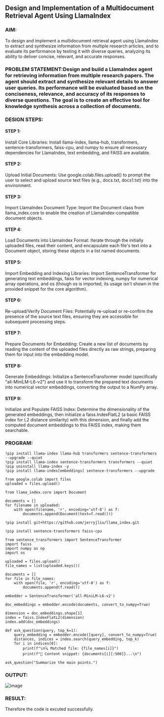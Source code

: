 ## Design and Implementation of a Multidocument Retrieval Agent Using LlamaIndex

### AIM:
To design and implement a multidocument retrieval agent using LlamaIndex to extract and synthesize information from multiple research articles, and to evaluate its performance by testing it with diverse queries, analyzing its ability to deliver concise, relevant, and accurate responses.

### PROBLEM STATEMENT:Design and build a LlamaIndex agent for retrieving information from multiple research papers. The agent should extract and synthesize relevant details to answer user queries. Its performance will be evaluated based on the conciseness, relevance, and accuracy of its responses to diverse questions. The goal is to create an effective tool for knowledge synthesis across a collection of documents.

### DESIGN STEPS:

#### STEP 1:
Install Core Libraries: Install llama-index, llama-hub, transformers, sentence-transformers, faiss-cpu, and numpy to ensure all necessary dependencies for LlamaIndex, text embedding, and FAISS are available.
#### STEP 2:
Upload Initial Documents: Use google.colab.files.upload() to prompt the user to select and upload source text files (e.g., docs.txt, docs1.txt) into the environment.
#### STEP 3:
Import LlamaIndex Document Type: Import the Document class from llama_index.core to enable the creation of LlamaIndex-compatible document objects.
#### STEP 4:
Load Documents into LlamaIndex Format: Iterate through the initially uploaded files, read their content, and encapsulate each file's text into a Document object, storing these objects in a list named documents.
#### STEP 5:
Import Embedding and Indexing Libraries: Import SentenceTransformer for generating text embeddings, faiss for vector indexing, numpy for numerical array operations, and os (though os is imported, its usage isn't shown in the provided snippet for the core algorithm).
#### STEP 6:
Re-upload/Verify Document Files: Potentially re-upload or re-confirm the presence of the source text files, ensuring they are accessible for subsequent processing steps.
#### STEP 7:
Prepare Documents for Embedding: Create a new list of documents by reading the content of the uploaded files directly as raw strings, preparing them for input into the embedding model.
#### STEP 8:
Generate Embeddings: Initialize a SentenceTransformer model (specifically "all-MiniLM-L6-v2") and use it to transform the prepared text documents into numerical vector embeddings, converting the output to a NumPy array.
#### STEP 9:
Initialize and Populate FAISS Index: Determine the dimensionality of the generated embeddings, then initialize a faiss.IndexFlatL2 (a basic FAISS index for L2 distance similarity) with this dimension, and finally add the computed document embeddings to this FAISS index, making them searchable.

### PROGRAM:
```
!pip install llama-index llama-hub transformers sentence-transformers --upgrade --quiet
!pip install llama-index sentence-transformers transformers --quiet
!pip uninstall llama-index -y
!pip install llama-index[embeddings] sentence-transformers --upgrade

from google.colab import files
uploaded = files.upload()

from llama_index.core import Document

documents = []
for filename in uploaded:
    with open(filename, 'r', encoding='utf-8') as f:
        documents.append(Document(text=f.read()))

!pip install git+https://github.com/jerryjliu/llama_index.git

!pip install sentence-transformers faiss-cpu

from sentence_transformers import SentenceTransformer
import faiss
import numpy as np
import os

uploaded = files.upload()
file_names = list(uploaded.keys())

documents = []
for file in file_names:
    with open(file, 'r', encoding='utf-8') as f:
        documents.append(f.read())

embedder = SentenceTransformer('all-MiniLM-L6-v2')

doc_embeddings = embedder.encode(documents, convert_to_numpy=True)

dimension = doc_embeddings.shape[1]
index = faiss.IndexFlatL2(dimension)
index.add(doc_embeddings)

def ask_question(query, top_k=1):
    query_embedding = embedder.encode([query], convert_to_numpy=True)
    distances, indices = index.search(query_embedding, top_k)
    for i in indices[0]:
        print(f"\n🔍 Matched file: {file_names[i]}")
        print(f"📄 Content snippet: {documents[i][:500]}...\n")

ask_question("Summarize the main points.")
```
### OUTPUT:
![image](https://github.com/user-attachments/assets/eb918c56-f87f-4d06-b38e-d4e9f61482f1)

### RESULT:
Therefore the code is excuted successfully.
